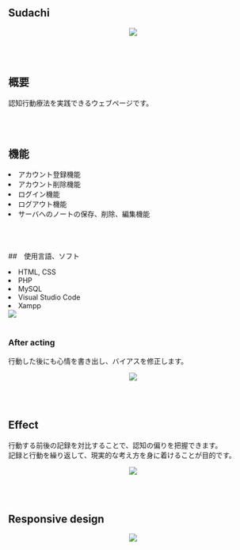 ## Sudachi

<p align="center" margin-bottom="50px">
  <img src="https://github.com/ssk889/Sudachi/assets/67347289/cb38f2ba-d573-41ab-ae93-5633414cc2f8">
</p><br><br>

## 概要
<p>認知行動療法を実践できるウェブページです。</p><br><br>

## 機能
<li>アカウント登録機能</li>
<li>アカウント削除機能</li>
<li>ログイン機能</li>
<li>ログアウト機能</li>
<li>サーバへのノートの保存、削除、編集機能</li>
<br><br><br>

##　使用言語、ソフト
<li>HTML, CSS</li>
<li>PHP</li>
<li>MySQL</li>
<li>Visual Studio Code</li>
<li>Xampp</li>

  <img src="https://user-images.githubusercontent.com/67347289/132307380-cab18f18-01f7-4b44-bbcc-e99b7d418d5f.png">
<br><br>

### After acting
<p>行動した後にも心情を書き出し、バイアスを修正します。</p>
<p align="center">
  <img src="https://user-images.githubusercontent.com/67347289/132307975-6fdb3f16-c635-4d1f-b3b6-d0cbc1b2d001.png">
</p><br><br>

## Effect
<p>行動する前後の記録を対比することで、認知の偏りを把握できます。<br>記録と行動を繰り返して、現実的な考え方を身に着けることが目的です。</p>
<p align="center">
  <img src="https://user-images.githubusercontent.com/67347289/132318260-fe3113ef-0040-43a4-9212-e2f6af08b0ff.png">
</p><br><br>

## Responsive design
<p align="center">
  <img src="https://user-images.githubusercontent.com/67347289/132310296-57c7a0d6-fd95-463b-9f50-7746b0d24b6d.png">
</p>

  


